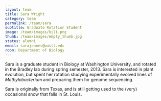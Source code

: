 ```yaml
---
layout: team
title: Sara Wright
category: team
permalink: /team/sara
subtitle: Graduate Rotation Student
image: /team/images/kili.png
thumb: /team/images/empty_thumb.jpg
status: alumni
email: sarajeanes@wustl.edu
room: Department of Biology
---
```


Sara is a graduate student in Biology at Washington University, and rotated in the Bradley lab during spring semester, 2013. Sara is interested in plant evolution, but spent her rotation studying experimentally evolved lines of _Methylobacterium_ and preparing them for genome sequencing. 

Sara is originally from Texas, and is still getting used to the (very) occasional snow that falls in St. Louis.